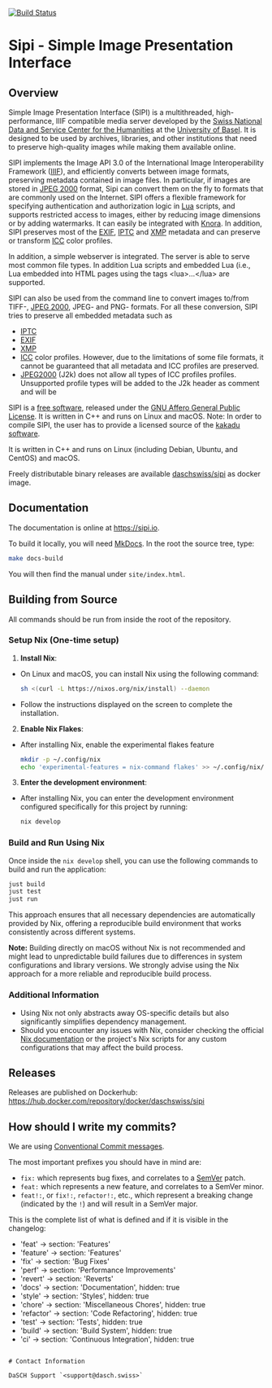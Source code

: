 [![Build Status](https://github.com/dasch-swiss/sipi/workflows/CI/badge.svg?branch=main)](https://github.com/dasch-swiss/sipi/actions)

# Sipi - Simple Image Presentation Interface

## Overview

Simple Image Presentation Interface (SIPI) is a multithreaded, high-performance, IIIF compatible media server developed by
the [Swiss National Data and Service Center for the Humanities](https://dasch.swiss) at the
[University of Basel](https://www.unibas.ch). It is designed to
be used by archives, libraries, and other institutions that need to
preserve high-quality images while making them available online.

SIPI implements the Image API 3.0 of the International Image Interoperability Framework
([IIIF](https://iiif.io/)), and efficiently converts between image
formats, preserving metadata contained in image files. In particular, if
images are stored in [JPEG 2000](https://jpeg.org/jpeg2000/) format,
Sipi can convert them on the fly to formats that are commonly used on
the Internet. SIPI offers a flexible framework for specifying
authentication and authorization logic in [Lua](https://www.lua.org/)
scripts, and supports restricted access to images, either by reducing
image dimensions or by adding watermarks. It can easily be integrated
with [Knora](https://dsp.dasch.swiss/). In addition, SIPI preserves most of
the [EXIF](http://www.exif.org),
[IPTC](https://iptc.org/standards/photo-metadata/iptc-standard/) and
[XMP](http://www.adobe.com/products/xmp.html) metadata and can preserve
or transform [ICC](https://en.wikipedia.org/wiki/ICC_profile) color
profiles.

In addition, a simple webserver is integrated. The server is able to
serve most common file types. In addition Lua scripts and embedded Lua
(i.e., Lua embedded into HTML pages using the tags
&lt;lua&gt;…&lt;/lua&gt; are supported.

SIPI can also be used from the command line to convert images to/from
TIFF-, [JPEG 2000](https://jpeg.org/jpeg2000/), JPEG- and PNG-
formats. For all these conversion, SIPI tries to preserve all embedded
metadata such as
- [IPTC](https://iptc.org/standards/photo-metadata/iptc-standard/)
- [EXIF](https://www.exif.org/)
- [XMP](https://www.adobe.com/products/xmp.html)
- [ICC](https://en.wikipedia.org/wiki/ICC_profile) color profiles.
However, due to the limitations of some file formats, it cannot be
guaranteed that all metadata and ICC profiles are preserved.
- [JPEG2000](https://jpeg.org/jpeg2000/) (J2k) does not allow all types of ICC profiles
  profiles. Unsupported profile types will be added to the J2k header as comment and will be

SIPI is a [free software](http://www.gnu.org/philosophy/free-sw.en.html),
released under the [GNU Affero General Public
License](http://www.gnu.org/licenses/agpl-3.0.en.html). It is written in
C++ and runs on Linux and macOS. Note: In order to compile SIPI, the user has
to provide a licensed source of the [kakadu software](https://kakadusoftware.com).

It is written in C++ and runs on Linux (including Debian, Ubuntu, and CentOS) and
macOS.

Freely distributable binary releases are available
[daschswiss/sipi](https://hub.docker.com/r/daschswiss/sipi) as docker image.

## Documentation

The documentation is online at https://sipi.io.

To build it locally, you will need [MkDocs](https://www.mkdocs.org/).
In the root the source tree, type:

```bash
make docs-build
```

You will then find the manual under `site/index.html`.

## Building from Source

All commands should be run from inside the root of the repository.

### Setup Nix (One-time setup)

1. **Install Nix**:
  - On Linux and macOS, you can install Nix using the following command:
    ```bash
    sh <(curl -L https://nixos.org/nix/install) --daemon
    ```
  - Follow the instructions displayed on the screen to complete the installation.

2. **Enable Nix Flakes**:
- After installing Nix, enable the experimental flakes feature
  ```bash
  mkdir -p ~/.config/nix
  echo 'experimental-features = nix-command flakes' >> ~/.config/nix/nix.conf
  ```

3. **Enter the development environment**:
  - After installing Nix, you can enter the development environment configured specifically for this project by running:
    ```bash
    nix develop
    ```

### Build and Run Using Nix

Once inside the `nix develop` shell, you can use the following commands to build and run the application:

```bash
just build
just test
just run
```

This approach ensures that all necessary dependencies are automatically provided by Nix, offering a reproducible build
environment that works consistently across different systems.

**Note:** Building directly on macOS without Nix is not recommended and might lead to unpredictable build failures due
to differences in system configurations and library versions. We strongly advise using the Nix approach for a more
reliable and reproducible build process.

### Additional Information

- Using Nix not only abstracts away OS-specific details but also significantly simplifies dependency management.
- Should you encounter any issues with Nix, consider checking the official [Nix documentation](https://nixos.org/manual/nix/stable/) or the project's Nix scripts for any custom configurations that may affect the build process.

## Releases

Releases are published on Dockerhub: https://hub.docker.com/repository/docker/daschswiss/sipi

## How should I write my commits?

We are using [Conventional Commit messages](https://www.conventionalcommits.org/).

The most important prefixes you should have in mind are:

* `fix:` which represents bug fixes, and correlates to a [SemVer](https://semver.org/)
  patch.
* `feat:` which represents a new feature, and correlates to a SemVer minor.
* `feat!:`,  or `fix!:`, `refactor!:`, etc., which represent a breaking change
  (indicated by the `!`) and will result in a SemVer major.

This is the complete list of what is defined and if it is visible in the
changelog:
- 'feat' -> section: 'Features'
- 'feature' -> section: 'Features'
- 'fix' -> section: 'Bug Fixes'
- 'perf' -> section: 'Performance Improvements'
- 'revert' -> section: 'Reverts'
- 'docs' -> section: 'Documentation', hidden: true
- 'style' -> section: 'Styles', hidden: true
- 'chore' -> section: 'Miscellaneous Chores', hidden: true
- 'refactor' -> section: 'Code Refactoring', hidden: true
- 'test' -> section: 'Tests', hidden: true
- 'build' -> section: 'Build System', hidden: true
- 'ci' -> section: 'Continuous Integration', hidden: true
```

# Contact Information

DaSCH Support `<support@dasch.swiss>`
